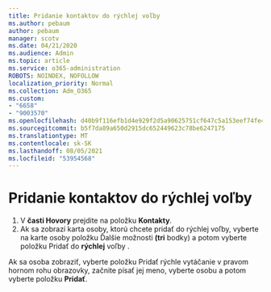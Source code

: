 ```yaml
---
title: Pridanie kontaktov do rýchlej voľby
ms.author: pebaum
author: pebaum
manager: scotv
ms.date: 04/21/2020
ms.audience: Admin
ms.topic: article
ms.service: o365-administration
ROBOTS: NOINDEX, NOFOLLOW
localization_priority: Normal
ms.collection: Adm_O365
ms.custom:
- "6658"
- "9003570"
ms.openlocfilehash: d40b9f116efb1d4e929f2d5a90625751cf647c5a153eef74fe49ae09f1202263
ms.sourcegitcommit: b5f7da89a650d2915dc652449623c78be6247175
ms.translationtype: MT
ms.contentlocale: sk-SK
ms.lasthandoff: 08/05/2021
ms.locfileid: "53954568"
---
```

# <a name="add-contacts-to-speed-dial"></a>Pridanie kontaktov do rýchlej voľby

1. V  **časti Hovory** prejdite na položku  **Kontakty**.
2. Ak sa zobrazí karta osoby, ktorú chcete pridať do rýchlej voľby, vyberte na karte osoby položku Ďalšie možnosti  **(tri**  bodky) a potom vyberte položku Pridať do  **rýchlej** voľby .

Ak sa osoba zobraziť, vyberte  položku Pridať rýchle vytáčanie v pravom hornom rohu obrazovky, začnite písať jej meno, vyberte osobu a potom vyberte položku **Pridať**.
